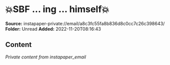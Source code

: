 # 💥SBF ... ing ... himself💥

**Source:** instapaper-private://email/a8c3fc55fa8b836d8c0cc7c26c398643/
**Folder:** Unread
**Added:** 2022-11-20T08:16:43




## Content
*Private content from instapaper_email*
